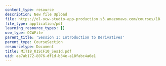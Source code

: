 ```yaml
---
content_type: resource
description: New file Upload
file: https://ol-ocw-studio-app-production.s3.amazonaws.com/courses/18-01sc-single-variable-calculus-fall-2010/aa7ab1728076df1db34ea18fabc4a6e1_MIT18_01SCF10_Ses1d.pdf
file_type: application/pdf
learning_resource_types: []
ocw_type: OCWFile
parent_title: 'Session 1: Introduction to Derivatives'
parent_type: CourseSection
resourcetype: Document
title: MIT18_01SCF10_Ses1d.pdf
uid: aa7ab172-8076-df1d-b34e-a18fabc4a6e1
---
```

